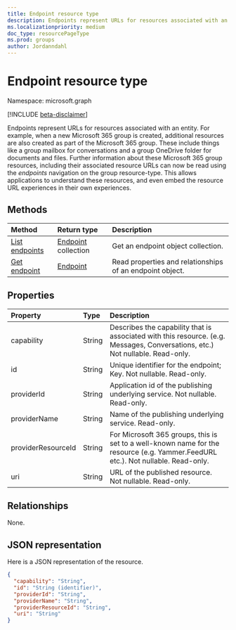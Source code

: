 ```yaml
---
title: Endpoint resource type
description: Endpoints represent URLs for resources associated with an entity.
ms.localizationpriority: medium
doc_type: resourcePageType
ms.prod: groups
author: Jordanndahl
---
```


# Endpoint resource type

Namespace: microsoft.graph

[!INCLUDE [beta-disclaimer](../../includes/beta-disclaimer.md)]

Endpoints represent URLs for resources associated with an entity.  For example, when a new Microsoft 365 group is created, additional resources are also created as part of the Microsoft 365 group. These include things like a group mailbox for conversations and a group OneDrive folder for documents and files. Further information about these Microsoft 365 group resources, including their associated resource URLs can now be read using the *endpoints* navigation on the group resource-type. This allows applications to understand these resources, and even embed the resource URL experiences in their own experiences.

## Methods

| Method                                           | Return type                        | Description                                              |
| :----------------------------------------------- | :--------------------------------- | :------------------------------------------------------- |
| [List endpoints](../api/group-list-endpoints.md) | [Endpoint](endpoint.md) collection | Get an endpoint object collection.                       |
| [Get endpoint](../api/endpoint-get.md)           | [Endpoint](endpoint.md)            | Read properties and relationships of an endpoint object. |

## Properties

| Property           | Type   | Description                                                                                                                      |
| :----------------- | :----- | :------------------------------------------------------------------------------------------------------------------------------- |
| capability         | String | Describes the capability that is associated with this resource. (e.g. Messages, Conversations, etc.)  Not nullable. Read-only.   |
| id                 | String | Unique identifier for the endpoint; Key. Not nullable. Read-only.                                                                |
| providerId         | String | Application id of the publishing underlying service. Not nullable. Read-only.                                                    |
| providerName       | String | Name of the publishing underlying service. Read-only.                                                                            |
| providerResourceId | String | For Microsoft 365 groups, this is set to a well-known name for the resource (e.g. Yammer.FeedURL etc.). Not nullable. Read-only. |
| uri                | String | URL of the published resource. Not nullable. Read-only.                                                                          |

## Relationships

None.

## JSON representation

Here is a JSON representation of the resource.

<!-- {
  "blockType": "resource",
  "optionalProperties": [

  ],
  "@odata.type": "microsoft.graph.endpoint"
}-->

```json
{
  "capability": "String",
  "id": "String (identifier)",
  "providerId": "String",
  "providerName": "String",
  "providerResourceId": "String",
  "uri": "String"
}

```

<!-- uuid: 8fcb5dbc-d5aa-4681-8e31-b001d5168d79
2015-10-25 14:57:30 UTC -->

<!--
{
  "type": "#page.annotation",
  "description": "Endpoint resource",
  "keywords": "",
  "section": "documentation",
  "tocPath": "",
  "suppressions": []
}
-->
